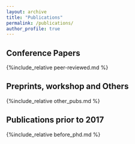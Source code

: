 ```yaml
---
layout: archive
title: "Publications"
permalink: /publications/
author_profile: true
---
```

## Conference Papers
{%include_relative peer-reviewed.md %}

## Preprints, workshop and Others
{%include_relative other_pubs.md %}

## Publications prior to 2017
{%include_relative before_phd.md %}
